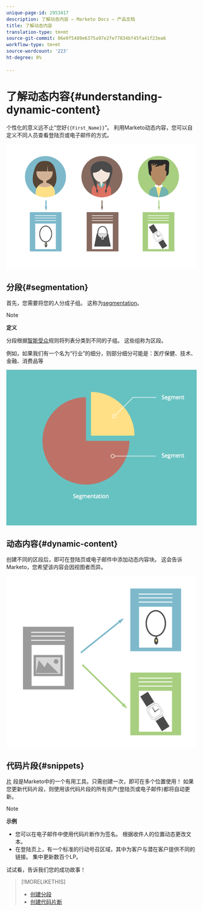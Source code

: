 ```yaml
---
unique-page-id: 2953417
description: 了解动态内容 — Marketo Docs — 产品文档
title: 了解动态内容
translation-type: tm+mt
source-git-commit: 06e0f5489e6375a97e2fe77834bf45fa41f23ea6
workflow-type: tm+mt
source-wordcount: '223'
ht-degree: 0%

---
```



# 了解动态内容{#understanding-dynamic-content}

个性化的意义远不止“您好`{{First_Name}}`”。 利用Marketo动态内容，您可以自定义不同人员查看登陆页或电子邮件的方式。

![](assets/artboard-1.png)

## 分段{#segmentation}

首先，您需要将您的人分成子组。 这称为[segmentation](/help/marketo/product-docs/personalization/segmentation-and-snippets/segmentation/create-a-segmentation.md)。

>[!NOTE]
>
>**定义**
>
>分段根据[智能受众](/help/marketo/product-docs/core-marketo-concepts/smart-campaigns/understanding-smart-campaigns.md)规则将列表分类到不同的子组。 这些组称为区段。

例如，如果我们有一个名为“行业”的细分，则部分细分可能是：医疗保健、技术、金融、消费品等

![](assets/artboard-2.png)

## 动态内容{#dynamic-content}

创建不同的区段后，即可在登陆页或电子邮件中添加动态内容块。 这会告诉Marketo，您希望该内容会因视图者而异。

![](assets/artboard-3.png)

## 代码片段{#snippets}

[片](/help/marketo/product-docs/personalization/segmentation-and-snippets/snippets/create-a-snippet.md) 段是Marketo中的一个有用工具。只需创建一次，即可在多个位置使用！ 如果您更新代码片段，则使用该代码片段的所有资产(登陆页或电子邮件)都将自动更新。

>[!NOTE]
>
>**示例**
>
>* 您可以在电子邮件中使用代码片断作为签名。 根据收件人的位置动态更改文本。
>* 在登陆页上，有一个标准的行动号召区域，其中为客户与潜在客户提供不同的链接。 集中更新数百个LP。


试试看，告诉我们您的成功故事！

>[!MORELIKETHIS]
>
>* [创建分段](/help/marketo/product-docs/personalization/segmentation-and-snippets/segmentation/create-a-segmentation.md)
>* [创建代码片断](/help/marketo/product-docs/personalization/segmentation-and-snippets/snippets/create-a-snippet.md)

